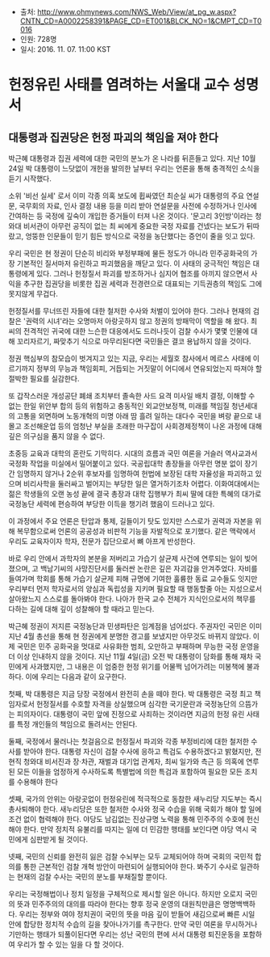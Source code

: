 * 출처: http://www.ohmynews.com/NWS_Web/View/at_pg_w.aspx?CNTN_CD=A0002258391&PAGE_CD=ET001&BLCK_NO=1&CMPT_CD=T0016
* 인원: 728명
* 일시: 2016. 11. 07. 11:00 KST

# 헌정유린 사태를 염려하는 서울대 교수 성명서

## 대통령과 집권당은 헌정 파괴의 책임을 져야 한다

박근혜 대통령과 집권 세력에 대한 국민의 분노가 온 나라를 뒤흔들고 있다. 지난 10월 24일 박 대통령이 느닷없이 개헌을 발의한 날부터 우리는 언론을 통해 충격적인 소식을 듣기 시작했다. 

소위 '비선 실세' 로서 이미 각종 의혹 보도에 휩싸였던 최순실 씨가 대통령의 주요 연설문, 국무회의 자료, 인사 결정 내용 등을 미리 받아 연설문을 사전에 수정하거나 인사에 간여하는 등 국정에 깊숙이 개입한 증거들이 터져 나온 것이다. '문고리 3인방'이라는 청와대 비서관이 아무런 공직이 없는 최 씨에게 중요한 국정 자료를 건넸다는 보도가 뒤따랐고, 엉뚱한 인문들이 믿기 힘든 방식으로 국정을 농단했다는 증언이 줄을 잇고 있다.

우리 국민은 현 정권이 단순히 비리와 부정부패에 물든 정도가 아니라 민주공화국의 가장 기본적인 질서마저 유린하고 파괴했음을 깨닫고 있다. 이 사태의 궁극적인 책임은 대통령에게 있다. 그러나 헌정질서 파괴를 방조하거나 심지어 협조를 아끼지 않으면서 사익을 추구한 집권당을 비롯한 집권 세력과 전경련으로 대표되는 기득권층의 책임도 그에 못지않게 무겁다. 

헌정질서를 무너뜨린 자들에 대한 철저한 수사와 처벌이 있어야 한다. 그러나 현재의 검찰은 '권력의 시녀'라는 오명마저 아랑곳하지 않고 정권의 방패막이 역할을 해 왔다. 최씨의 전격적인 귀국에 대한 느슨한 대응에서도 드러나듯이 검찰 수사가 몇몇 인물에 대해 꼬리자르기, 짜맞추기 식으로 마무리된다면 국민들은 결코 용납하지 않을 것이다.

정권 핵심부의 참모습이 벗겨지고 있는 지금, 우리는 세월호 참사에서 메르스 사태에 이르기까지 정부의 무능과 책임회피, 거듭되는 거짓말이 어디에서 연유되었는지 따져야 할 절박한 필요를 실감한다. 

또 갑작스러운 개성공단 폐쇄 조치부터 졸속한 사드 요격 미사일 배치 결정, 이해할 수 없는 한일 위안부 합의 등의 위험하고 충동적인 외교안보정책, 미래를 책임질 청년세대의 고통을 외면하며 노동개혁의 미명 아래 땀 흘려 일하는 대다수 국민을 벼랑 끝으로 내몰고 조선해운업 등의 엄청난 부실을 초래한 마구잡이 사회경제정책이 나온 과정에 대해 깊은 의구심을 품지 않을 수 없다. 

초중등 교육과 대학의 혼란도 기막히다. 시대의 흐름과 국민 여론을 거슬러 역사교과서 국정화 작업을 미실에서 밀어붙이고 있다. 국공립대학 총장들을 아무런 명분 없이 장기간 임명하지 않거나 2순위 후보자를 임명하여 헌법에 보장된 대학 자율성을 파괴하고 있으며 비리사학을 둘러싸고 벌어지는 부당한 일은 열거하기조차 어렵다. 이화여대에서는 젊은 학생들의 오랜 농성 끝에 결국 총장과 대학 집행부가 최씨 딸에 대한 특혜의 대가로 국정농단 세력에 편승하여 부당한 이득을 챙기려 했음이 드러나고 있다.  

이 과정에서 주요 언론은 탄압과 통제, 길들이기 탓도 있지만 스스로가 권력과 자본을 위해 복무함으로써 언론의 공공성과 비판적 기능을 자발적으로 포기했다. 같은 맥락에서 우리도 교육자이자 학자, 전문가 집단으로서 뼈 아프게 반성한다. 

바로 우리 안에서 과학자의 본분을 저버리고 가습기 살균제 사건에 연루되는 일이 빚어졌으며, 고 백남기씨의 사망진단서를 둘러싼 논란은 깊은 자괴감을 안겨주었다. 자비를 들여가며 학회를 통해 가습기 살균제 피해 규명에 기여한 훌륭한 동료 교수들도 잇지만 우리부터 먼저 학자로서의 양심과 독립성을 지키며 필요할 때 행동할줄 아는 지성으로서 살아왔느지 스스로를 돌아봐야 한다. 나아가 한국 교수 전체가 지식인으로서의 책무를 다하는 길에 대해 깊이 성찰해야 할 때라고 믿는다.

박근혜 정권이 저지른 국정농단과 민생파탄은 임계점을 넘어섰다. 주권자인 국민은 이미 지난 4월 총선을 통해 현 정권에게 분명한 경고를 보냈지만 아무것도 바뀌지 않았다. 이제 국민은 민주 공화국을 멋대로 사유화한 범죄, 오만하고 부패하며 무능한 국정 운영을 더 이상 인내하지 않을 것이다. 지난 11월 4일(금) 오전 박 대통령이 담화를 통해 재차 국민에게 사과했지만, 그 내용은 이 엄중한 헌정 위기를 어물쩍 넘어가려는 미봉책에 불과하다. 이에 우리는 다음과 같이 요구한다. 

첫째, 박 대통령은 지금 당장 국정에서 완전히 손을 떼야 한다. 박 대통령은 국정 최고 책임자로서 헌정질서를 수호할 자격을 상실했으며 심각한 국기문란과 국정농단의 으뜸가는 피의자이다. 대통령이 국민 앞에 진정으로 사죄하는 것이라면 지금의 헌정 유린 사태를 특정 개인들의 책임으로 돌려서는 안된다. 

둘째, 국정에서 물러나는 첫걸음으로 헌정질서 파괴와 각종 부정비리에 대한 철저한 수사를 받아야 한다. 대통령 자신이 검찰 수사에 응하고 특검도 수용하겠다고 밝혔지만, 전현직 청와대 비서진과 장·차관, 재벌과 대기업 관계자, 최씨 일가와 측근 등 의혹에 연루된 모든 이들을 엄정하게 수사하도록 특별법에 의한 특검과 포함하여 필요한 모든 조치를 수용해야 한다

셋째, 국가의 안위는 아랑곳없이 헌정유린에 적극적으로 동참한 새누리당 지도부는 즉시 총사퇴해야 한다. 새누리당은 또한 철저한 수사와 정국 수습을 위해 국회가 해야 할 일에 조건 없이 협력해야 한다. 야당도 남김없는 진상규명 노력을 통해 민주주의 수호에 헌신해야 한다. 만약 정치적 유불리를 따지는 일에 더 민감한 행태를 보인다면 야당 역시 국민에게 심판받게 될 것이다. 

넷째, 국민의 신뢰를 완전히 잃은 검찰 수뇌부는 모두 교체되어야 하며 국회의 국민적 합의를 통한 근본적인 검찰 개혁 방안이 마련되어 실행되어야 한다. 봐주기 수사로 일관하는 현재의 검찰 수사는 국민의 분노를 부채질할 뿐이다. 

우리는 국정해법이나 정치 일정을 구체적으로 제시할 일은 아니다. 하지만 오로지 국민의 뜻과 민주주의의 대의를 따라야 한다는 향후 정국 운영의 대원칙만큼은 명명백백하다. 우리는 정부와 여야 정치권이 국민의 뜻을 마음 깊이 받들어 새김으로써 빠른 시일 안에 합당한 정치적 수습의 길을 찾아나가기를 촉구한다. 만약 국민 여론을 무시하거나 기만하는 행태가 되풀이된다면 우리는 성난 국민의 편에 서서 대통령 퇴진운동을 포함하여 우리가 할 수 있는 일을 다 할 것이다. 

